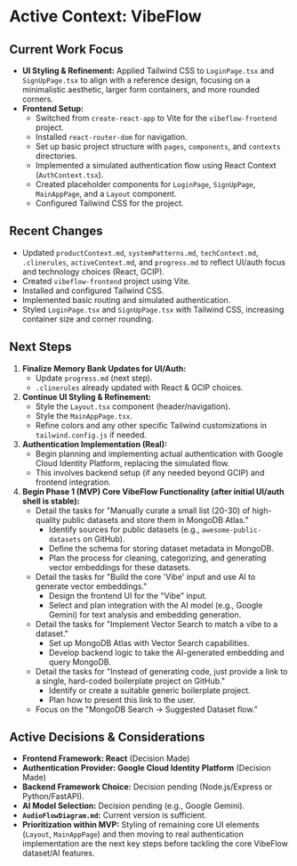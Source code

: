 # Active Context: VibeFlow

## Current Work Focus
*   **UI Styling & Refinement:** Applied Tailwind CSS to `LoginPage.tsx` and `SignUpPage.tsx` to align with a reference design, focusing on a minimalistic aesthetic, larger form containers, and more rounded corners.
*   **Frontend Setup:**
    *   Switched from `create-react-app` to Vite for the `vibeflow-frontend` project.
    *   Installed `react-router-dom` for navigation.
    *   Set up basic project structure with `pages`, `components`, and `contexts` directories.
    *   Implemented a simulated authentication flow using React Context (`AuthContext.tsx`).
    *   Created placeholder components for `LoginPage`, `SignUpPage`, `MainAppPage`, and a `Layout` component.
    *   Configured Tailwind CSS for the project.

## Recent Changes
*   Updated `productContext.md`, `systemPatterns.md`, `techContext.md`, `.clinerules`, `activeContext.md`, and `progress.md` to reflect UI/auth focus and technology choices (React, GCIP).
*   Created `vibeflow-frontend` project using Vite.
*   Installed and configured Tailwind CSS.
*   Implemented basic routing and simulated authentication.
*   Styled `LoginPage.tsx` and `SignUpPage.tsx` with Tailwind CSS, increasing container size and corner rounding.

## Next Steps
1.  **Finalize Memory Bank Updates for UI/Auth:**
    *   Update `progress.md` (next step).
    *   `.clinerules` already updated with React & GCIP choices.
2.  **Continue UI Styling & Refinement:**
    *   Style the `Layout.tsx` component (header/navigation).
    *   Style the `MainAppPage.tsx`.
    *   Refine colors and any other specific Tailwind customizations in `tailwind.config.js` if needed.
3.  **Authentication Implementation (Real):**
    *   Begin planning and implementing actual authentication with Google Cloud Identity Platform, replacing the simulated flow.
    *   This involves backend setup (if any needed beyond GCIP) and frontend integration.
4.  **Begin Phase 1 (MVP) Core VibeFlow Functionality (after initial UI/auth shell is stable):**
    *   Detail the tasks for "Manually curate a small list (20-30) of high-quality public datasets and store them in MongoDB Atlas."
        *   Identify sources for public datasets (e.g., `awesome-public-datasets` on GitHub).
        *   Define the schema for storing dataset metadata in MongoDB.
        *   Plan the process for cleaning, categorizing, and generating vector embeddings for these datasets.
    *   Detail the tasks for "Build the core 'Vibe' input and use AI to generate vector embeddings."
        *   Design the frontend UI for the "Vibe" input.
        *   Select and plan integration with the AI model (e.g., Google Gemini) for text analysis and embedding generation.
    *   Detail the tasks for "Implement Vector Search to match a vibe to a dataset."
        *   Set up MongoDB Atlas with Vector Search capabilities.
        *   Develop backend logic to take the AI-generated embedding and query MongoDB.
    *   Detail the tasks for "Instead of generating code, just provide a link to a single, hard-coded boilerplate project on GitHub."
        *   Identify or create a suitable generic boilerplate project.
        *   Plan how to present this link to the user.
    *   Focus on the "MongoDB Search -> Suggested Dataset flow."

## Active Decisions & Considerations
*   **Frontend Framework: React** (Decision Made)
*   **Authentication Provider: Google Cloud Identity Platform** (Decision Made)
*   **Backend Framework Choice:** Decision pending (Node.js/Express or Python/FastAPI).
*   **AI Model Selection:** Decision pending (e.g., Google Gemini).
*   **`AudioFlowDiagram.md`:** Current version is sufficient.
*   **Prioritization within MVP:** Styling of remaining core UI elements (`Layout`, `MainAppPage`) and then moving to real authentication implementation are the next key steps before tackling the core VibeFlow dataset/AI features.
